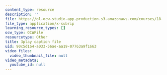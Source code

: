 ```yaml
---
content_type: resource
description: ''
file: https://ol-ocw-studio-app-production.s3.amazonaws.com/courses/18-03sc-differential-equations-fall-2011/90c5d164a03356aeaa1907763a9f1663_2IBWxERRjvM.vtt
file_type: application/x-subrip
learning_resource_types: []
ocw_type: OCWFile
resourcetype: Other
title: 3play caption file
uid: 90c5d164-a033-56ae-aa19-07763a9f1663
video_files:
  video_thumbnail_file: null
video_metadata:
  youtube_id: null
---
```

